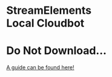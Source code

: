 <h1>StreamElements<br>Local Cloudbot</h1>
<h1>Do Not Download...</h1>
<a href="https://github.com/Yazaar/StreamElements-Local-Cloudbot/wiki">A guide can be found here!</a>
